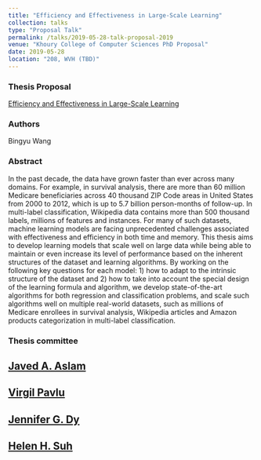 ```yaml
---
title: "Efficiency and Effectiveness in Large-Scale Learning"
collection: talks
type: "Proposal Talk"
permalink: /talks/2019-05-28-talk-proposal-2019
venue: "Khoury College of Computer Sciences PhD Proposal"
date: 2019-05-28
location: "208, WVH (TBD)"
---
```


### Thesis Proposal
[Efficiency and Effectiveness in Large-Scale Learning](http://bingyouwang.github.io/files/PhD_Thesis_Proposal)
### Authors
Bingyu Wang
### Abstract
In the past decade, the data have grown faster than ever across many domains. For example, in survival analysis, there are more than 60 million Medicare beneficiaries across 40 thousand ZIP Code areas in United States from 2000 to 2012, which is up to 5.7 billion person-months of follow-up. In multi-label classification, Wikipedia data contains more than 500 thousand labels, millions of features and instances. For many of such datasets, machine learning models are facing unprecedented challenges associated with effectiveness and efficiency in both time and memory. This thesis aims to develop learning models that scale well on large data while being able to maintain or even increase its level of performance based on the inherent structures of the dataset and learning algorithms. By working on the following key questions for each model: 1) how to adapt to the intrinsic structure of the dataset and 2) how to take into account the special design of the learning formula and algorithm, we develop state-of-the-art algorithms for both regression and classification problems, and scale such algorithms well on multiple real-world datasets, such as millions of Medicare enrollees in survival analysis, Wikipedia articles and Amazon products categorization in multi-label classification.

### Thesis committee

## [Javed A. Aslam](https://www.khoury.northeastern.edu/people/jay-javed-aslam/)

## [Virgil Pavlu](https://www.khoury.northeastern.edu/people/virgil-pavlu/)

## [Jennifer G. Dy](http://www.ece.neu.edu/fac-ece/jdy/)

## [Helen H. Suh](https://engineering.tufts.edu/people/faculty/helen-suh)


